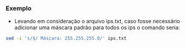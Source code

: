 ### Exemplo
* Levando em consideração o arquivo ips.txt, caso fosse necessário adicionar uma máscara padrão para todos os ips o comando seria:
``` bash
sed -i 's/$/ Máscara: 255.255.255.0/' ips.txt
```
